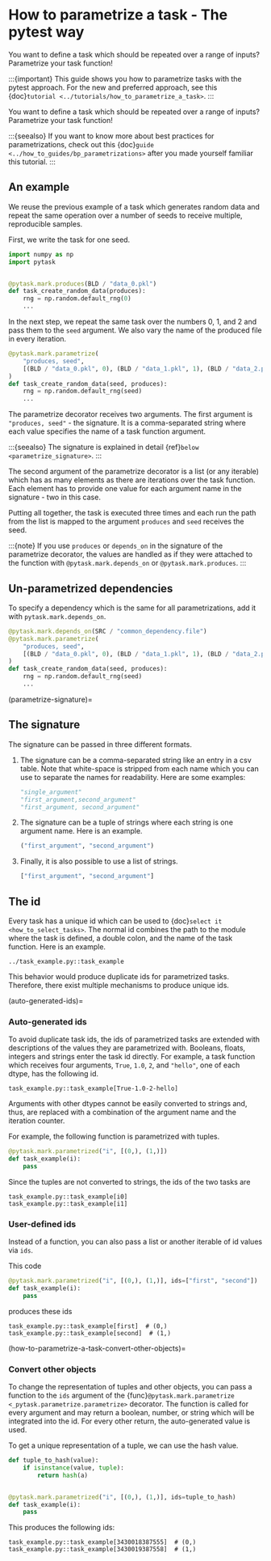 # How to parametrize a task - The pytest way

You want to define a task which should be repeated over a range of inputs? Parametrize
your task function!

:::{important}
This guide shows you how to parametrize tasks with the pytest approach. For the new
and preferred approach, see this {doc}`tutorial
<../tutorials/how_to_parametrize_a_task>`.
:::

You want to define a task which should be repeated over a range of inputs? Parametrize
your task function!

:::{seealso}
If you want to know more about best practices for parametrizations, check out this
{doc}`guide <../how_to_guides/bp_parametrizations>` after you made yourself familiar
this tutorial.
:::

## An example

We reuse the previous example of a task which generates random data and repeat the same
operation over a number of seeds to receive multiple, reproducible samples.

First, we write the task for one seed.

```python
import numpy as np
import pytask


@pytask.mark.produces(BLD / "data_0.pkl")
def task_create_random_data(produces):
    rng = np.random.default_rng(0)
    ...
```

In the next step, we repeat the same task over the numbers 0, 1, and 2 and pass them to
the `seed` argument. We also vary the name of the produced file in every iteration.

```python
@pytask.mark.parametrize(
    "produces, seed",
    [(BLD / "data_0.pkl", 0), (BLD / "data_1.pkl", 1), (BLD / "data_2.pkl", 2)],
)
def task_create_random_data(seed, produces):
    rng = np.random.default_rng(seed)
    ...
```

The parametrize decorator receives two arguments. The first argument is `"produces,
seed"` - the signature. It is a comma-separated string where each value specifies the
name of a task function argument.

:::{seealso}
The signature is explained in detail {ref}`below <parametrize_signature>`.
:::

The second argument of the parametrize decorator is a list (or any iterable) which has
as many elements as there are iterations over the task function. Each element has to
provide one value for each argument name in the signature - two in this case.

Putting all together, the task is executed three times and each run the path from the
list is mapped to the argument `produces` and `seed` receives the seed.

:::{note}
If you use `produces` or `depends_on` in the signature of the parametrize
decorator, the values are handled as if they were attached to the function with
`@pytask.mark.depends_on` or `@pytask.mark.produces`.
:::

## Un-parametrized dependencies

To specify a dependency which is the same for all parametrizations, add it with
`pytask.mark.depends_on`.

```python
@pytask.mark.depends_on(SRC / "common_dependency.file")
@pytask.mark.parametrize(
    "produces, seed",
    [(BLD / "data_0.pkl", 0), (BLD / "data_1.pkl", 1), (BLD / "data_2.pkl", 2)],
)
def task_create_random_data(seed, produces):
    rng = np.random.default_rng(seed)
    ...
```

(parametrize-signature)=

## The signature

The signature can be passed in three different formats.

1. The signature can be a comma-separated string like an entry in a csv table. Note that
   white-space is stripped from each name which you can use to separate the names for
   readability. Here are some examples:

   ```python
   "single_argument"
   "first_argument,second_argument"
   "first_argument, second_argument"
   ```

2. The signature can be a tuple of strings where each string is one argument name. Here
   is an example.

   ```python
   ("first_argument", "second_argument")
   ```

3. Finally, it is also possible to use a list of strings.

   ```python
   ["first_argument", "second_argument"]
   ```

## The id

Every task has a unique id which can be used to {doc}`select it <how_to_select_tasks>`.
The normal id combines the path to the module where the task is defined, a double colon,
and the name of the task function. Here is an example.

```
../task_example.py::task_example
```

This behavior would produce duplicate ids for parametrized tasks. Therefore, there exist
multiple mechanisms to produce unique ids.

(auto-generated-ids)=

### Auto-generated ids

To avoid duplicate task ids, the ids of parametrized tasks are extended with
descriptions of the values they are parametrized with. Booleans, floats, integers and
strings enter the task id directly. For example, a task function which receives four
arguments, `True`, `1.0`, `2`, and `"hello"`, one of each dtype, has the
following id.

```
task_example.py::task_example[True-1.0-2-hello]
```

Arguments with other dtypes cannot be easily converted to strings and, thus, are
replaced with a combination of the argument name and the iteration counter.

For example, the following function is parametrized with tuples.

```python
@pytask.mark.parametrized("i", [(0,), (1,)])
def task_example(i):
    pass
```

Since the tuples are not converted to strings, the ids of the two tasks are

```
task_example.py::task_example[i0]
task_example.py::task_example[i1]
```

### User-defined ids

Instead of a function, you can also pass a list or another iterable of id values via
`ids`.

This code

```python
@pytask.mark.parametrized("i", [(0,), (1,)], ids=["first", "second"])
def task_example(i):
    pass
```

produces these ids

```
task_example.py::task_example[first]  # (0,)
task_example.py::task_example[second]  # (1,)
```

(how-to-parametrize-a-task-convert-other-objects)=

### Convert other objects

To change the representation of tuples and other objects, you can pass a function to the
`ids` argument of the {func}`@pytask.mark.parametrize
<_pytask.parametrize.parametrize>` decorator. The function is called for every argument
and may return a boolean, number, or string which will be integrated into the id. For
every other return, the auto-generated value is used.

To get a unique representation of a tuple, we can use the hash value.

```python
def tuple_to_hash(value):
    if isinstance(value, tuple):
        return hash(a)


@pytask.mark.parametrized("i", [(0,), (1,)], ids=tuple_to_hash)
def task_example(i):
    pass
```

This produces the following ids:

```
task_example.py::task_example[3430018387555]  # (0,)
task_example.py::task_example[3430019387558]  # (1,)
```
